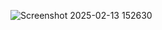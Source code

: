 ![Screenshot 2025-02-13 152630](https://github.com/user-attachments/assets/03c59255-fc06-4947-bb73-dad39cfe9268)
